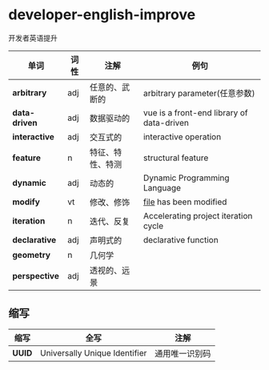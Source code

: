 
# developer-english-improve
开发者英语提升




|单词 | 词性|注解|例句| 
|---|---|---|---|
**arbitrary** |adj|任意的、武断的| arbitrary parameter(任意参数)
**data-driven** |adj|数据驱动的|vue is a front-end library of data-driven
**interactive** |adj |交互式的|interactive operation
**feature** |n|特征、特性、特测|structural feature
**dynamic**  |adj|动态的|Dynamic Programming Language
**modify** |vt|修改、修饰|[file](github.com/leinov) has been modified
**iteration** |n|迭代、反复|Accelerating project iteration cycle
**declarative** |adj|声明式的|declarative function
**geometry** |n|几何学
**perspective**  |adj|透视的、远景|

## 缩写
|缩写| 全写|注解| 
|---|---|---|
**UUID** | Universally Unique Identifier | 通用唯一识别码

